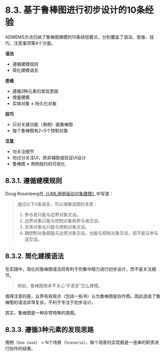 # 8.3. 基于鲁棒图进行初步设计的10条经验

ADMEMS方法归纳了鲁棒图建模的10条经验要点，分别覆盖了语法、思维、技巧、注意事项等4个方面。

**语法**

- 遵循建模规则
- 简化建模语言

**思维**

- 遵循3种元素的发现思路
- 增量建模
- 实体对象 ≠ 持久化对象

**技巧**

- 只对关键功能（用例）画鲁棒图
- 每个鲁棒图有2~5个控制对象

**注意**

- 勿关注细节
- 勿过分关注UI，除非辅助或验证UI设计
- 鲁棒图 ≠ 用例规约的可视化

## 8.3.1. 遵循建模规则

Doug Rosenberg在[《UML用例驱动对象建模》](https://book.douban.com/subject/1125856/)中写道：

> 通过以下4条语言，可以理解该图的本质：
>
> 1. 参与者只能与边界对象交谈。
> 2. 边界对象只能与控制对象和参与者交谈。
> 3. 实体对象也只能与控制对象交谈。
> 4. 耦控制对象既能与边界对象交谈，也能与控制对象交谈，但不能与参与这交谈。

## 8.3.2. 简化建模语法

在实践中，简化的鲁棒图语法将有利于你集中精力进行初步设计，而不是关注细节。

> 例如，鲁棒图根本不关心“IF语言”怎么建模。

值得注意的是，业界有些观点（包括一些书）认为鲁棒图是协作图。因此造成了鲁棒图的语法非常复杂，不利于专注于初步设计。

其实，鲁棒图是一种非常特殊的类图。

## 8.3.3. 遵循3种元素的发现思路

用例（`Use Case`） = N个场景（`Scenario`）。每个场景的实现都是一连串的职责进行协作的结果。
